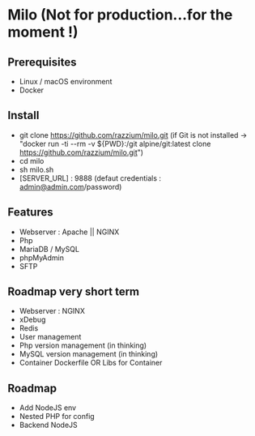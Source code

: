 # Milo (Not for production...for the moment !)
## Prerequisites
- Linux / macOS environment
- Docker

## Install
- git clone https://github.com/razzium/milo.git (if Git is not installed -> "docker run  -ti --rm -v ${PWD}:/git alpine/git:latest clone https://github.com/razzium/milo.git")
- cd milo
- sh milo.sh
- [SERVER_URL] : 9888 (defaut credentials : admin@admin.com/password)

## Features
  - Webserver : Apache || NGINX
  - Php
  - MariaDB / MySQL
  - phpMyAdmin
  - SFTP

## Roadmap very short term
  - Webserver : NGINX
  - xDebug
  - Redis
  - User management
  - Php version management (in thinking)
  - MySQL version management (in thinking)
  - Container Dockerfile OR Libs for Container
  
## Roadmap 
  - Add NodeJS env
  - Nested PHP for config
  - Backend NodeJS
